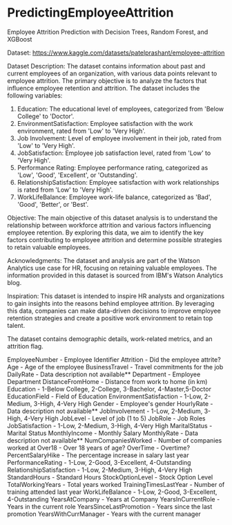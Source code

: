 ﻿# PredictingEmployeeAttrition

Employee Attrition Prediction with Decision Trees, Random Forest, and XGBoost

Dataset: https://www.kaggle.com/datasets/patelprashant/employee-attrition

Dataset Description:
The dataset contains information about past and current employees of an organization, with various data points relevant to employee attrition. The primary objective is to analyze the factors that influence employee retention and attrition. The dataset includes the following variables:

1. Education: The educational level of employees, categorized from 'Below College' to 'Doctor'.
2. EnvironmentSatisfaction: Employee satisfaction with the work environment, rated from 'Low' to 'Very High'.
3. Job Involvement: Level of employee involvement in their job, rated from 'Low' to 'Very High'.
4. JobSatisfaction: Employee job satisfaction level, rated from 'Low' to 'Very High'.
5. Performance Rating: Employee performance rating, categorized as 'Low', 'Good', 'Excellent', or 'Outstanding'.
6. RelationshipSatisfaction: Employee satisfaction with work relationships is rated from 'Low' to 'Very High'.
7. WorkLifeBalance: Employee work-life balance, categorized as 'Bad', 'Good', 'Better', or 'Best'.

Objective:
The main objective of this dataset analysis is to understand the relationship between workforce attrition and various factors influencing employee retention. By exploring this data, we aim to identify the key factors contributing to employee attrition and determine possible strategies to retain valuable employees.

Acknowledgments:
The dataset and analysis are part of the Watson Analytics use case for HR, focusing on retaining valuable employees. The information provided in this dataset is sourced from IBM's Watson Analytics blog.

Inspiration:
This dataset is intended to inspire HR analysts and organizations to gain insights into the reasons behind employee attrition. By leveraging this data, companies can make data-driven decisions to improve employee retention strategies and create a positive work environment to retain top talent.

The dataset contains demographic details, work-related metrics, and an attrition flag.

EmployeeNumber - Employee Identifier
Attrition - Did the employee attrite?
Age - Age of the employee
BusinessTravel - Travel commitments for the job
DailyRate - Data description not available**
Department - Employee Department
DistanceFromHome - Distance from work to home (in km)
Education - 1-Below College, 2-College, 3-Bachelor, 4-Master,5-Doctor
EducationField - Field of Education
EnvironmentSatisfaction - 1-Low, 2-Medium, 3-High, 4-Very High
Gender - Employee's gender
HourlyRate - Data description not available**
JobInvolvement - 1-Low, 2-Medium, 3-High, 4-Very High
JobLevel - Level of job (1 to 5)
JobRole - Job Roles
JobSatisfaction - 1-Low, 2-Medium, 3-High, 4-Very High
MaritalStatus - Marital Status
MonthlyIncome - Monthly Salary
MonthlyRate - Data description not available**
NumCompaniesWorked - Number of companies worked at
Over18 - Over 18 years of age?
OverTime - Overtime?
PercentSalaryHike - The percentage increase in salary last year
PerformanceRating - 1-Low, 2-Good, 3-Excellent, 4-Outstanding
RelationshipSatisfaction - 1-Low, 2-Medium, 3-High, 4-Very High
StandardHours - Standard Hours
StockOptionLevel - Stock Option Level
TotalWorkingYears - Total years worked
TrainingTimesLastYear - Number of training attended last year
WorkLifeBalance - 1-Low, 2-Good, 3-Excellent, 4-Outstanding
YearsAtCompany - Years at Company
YearsInCurrentRole - Years in the current role
YearsSinceLastPromotion - Years since the last promotion
YearsWithCurrManager - Years with the current manager
